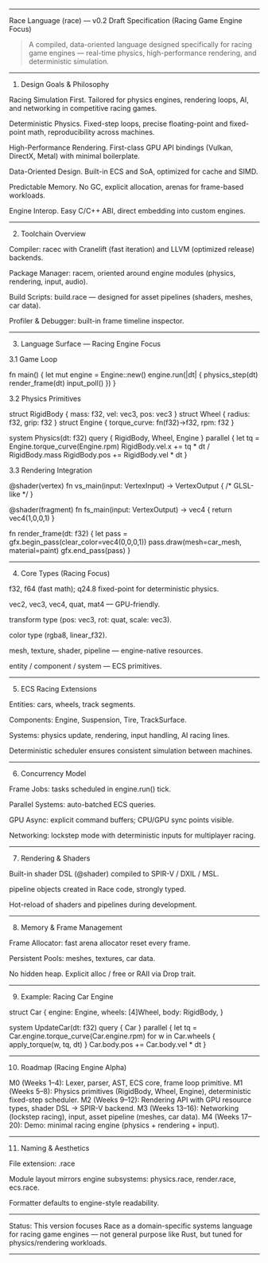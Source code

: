


---

Race Language (race) — v0.2 Draft Specification (Racing Game Engine Focus)

> A compiled, data-oriented language designed specifically for racing game engines — real-time physics, high-performance rendering, and deterministic simulation.




---

1) Design Goals & Philosophy

Racing Simulation First. Tailored for physics engines, rendering loops, AI, and networking in competitive racing games.

Deterministic Physics. Fixed-step loops, precise floating-point and fixed-point math, reproducibility across machines.

High-Performance Rendering. First-class GPU API bindings (Vulkan, DirectX, Metal) with minimal boilerplate.

Data-Oriented Design. Built-in ECS and SoA, optimized for cache and SIMD.

Predictable Memory. No GC, explicit allocation, arenas for frame-based workloads.

Engine Interop. Easy C/C++ ABI, direct embedding into custom engines.



---

2) Toolchain Overview

Compiler: racec with Cranelift (fast iteration) and LLVM (optimized release) backends.

Package Manager: racem, oriented around engine modules (physics, rendering, input, audio).

Build Scripts: build.race — designed for asset pipelines (shaders, meshes, car data).

Profiler & Debugger: built-in frame timeline inspector.



---

3) Language Surface — Racing Engine Focus

3.1 Game Loop

fn main() {
    let mut engine = Engine::new()
    engine.run(|dt| {
        physics_step(dt)
        render_frame(dt)
        input_poll()
    })
}

3.2 Physics Primitives

struct RigidBody { mass: f32, vel: vec3, pos: vec3 }
struct Wheel { radius: f32, grip: f32 }
struct Engine { torque_curve: fn(f32)->f32, rpm: f32 }

system Physics(dt: f32) query { RigidBody, Wheel, Engine } parallel {
    let tq = Engine.torque_curve(Engine.rpm)
    RigidBody.vel.x += tq * dt / RigidBody.mass
    RigidBody.pos += RigidBody.vel * dt
}

3.3 Rendering Integration

@shader(vertex)
fn vs_main(input: VertexInput) -> VertexOutput { /* GLSL-like */ }

@shader(fragment)
fn fs_main(input: VertexOutput) -> vec4 { return vec4(1,0,0,1) }

fn render_frame(dt: f32) {
    let pass = gfx.begin_pass(clear_color=vec4(0,0,0,1))
    pass.draw(mesh=car_mesh, material=paint)
    gfx.end_pass(pass)
}


---

4) Core Types (Racing Focus)

f32, f64 (fast math); q24.8 fixed-point for deterministic physics.

vec2, vec3, vec4, quat, mat4 — GPU-friendly.

transform type (pos: vec3, rot: quat, scale: vec3).

color type (rgba8, linear_f32).

mesh, texture, shader, pipeline — engine-native resources.

entity / component / system — ECS primitives.



---

5) ECS Racing Extensions

Entities: cars, wheels, track segments.

Components: Engine, Suspension, Tire, TrackSurface.

Systems: physics update, rendering, input handling, AI racing lines.

Deterministic scheduler ensures consistent simulation between machines.



---

6) Concurrency Model

Frame Jobs: tasks scheduled in engine.run() tick.

Parallel Systems: auto-batched ECS queries.

GPU Async: explicit command buffers; CPU/GPU sync points visible.

Networking: lockstep mode with deterministic inputs for multiplayer racing.



---

7) Rendering & Shaders

Built-in shader DSL (@shader) compiled to SPIR-V / DXIL / MSL.

pipeline objects created in Race code, strongly typed.

Hot-reload of shaders and pipelines during development.



---

8) Memory & Frame Management

Frame Allocator: fast arena allocator reset every frame.

Persistent Pools: meshes, textures, car data.

No hidden heap. Explicit alloc / free or RAII via Drop trait.



---

9) Example: Racing Car Engine

struct Car {
    engine: Engine,
    wheels: [4]Wheel,
    body: RigidBody,
}

system UpdateCar(dt: f32) query { Car } parallel {
    let tq = Car.engine.torque_curve(Car.engine.rpm)
    for w in Car.wheels {
        apply_torque(w, tq, dt)
    }
    Car.body.pos += Car.body.vel * dt
}


---

10) Roadmap (Racing Engine Alpha)

M0 (Weeks 1–4): Lexer, parser, AST, ECS core, frame loop primitive.
M1 (Weeks 5–8): Physics primitives (RigidBody, Wheel, Engine), deterministic fixed-step scheduler.
M2 (Weeks 9–12): Rendering API with GPU resource types, shader DSL → SPIR-V backend.
M3 (Weeks 13–16): Networking (lockstep racing), input, asset pipeline (meshes, car data).
M4 (Weeks 17–20): Demo: minimal racing engine (physics + rendering + input).


---

11) Naming & Aesthetics

File extension: .race

Module layout mirrors engine subsystems: physics.race, render.race, ecs.race.

Formatter defaults to engine-style readability.



---

Status: This version focuses Race as a domain-specific systems language for racing game engines — not general purpose like Rust, but tuned for physics/rendering workloads.


---
